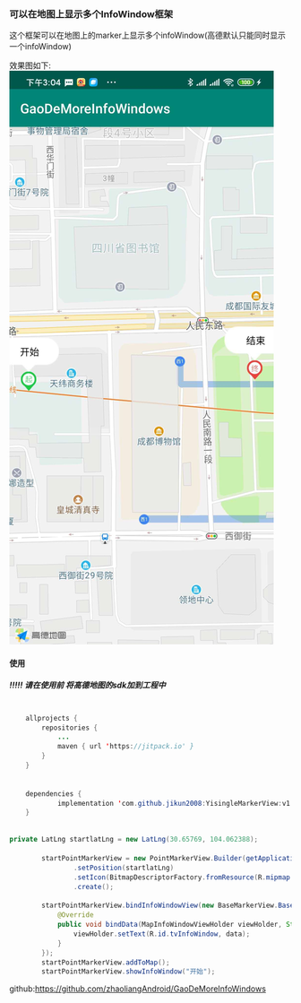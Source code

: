 
### 可以在地图上显示多个InfoWindow框架
这个框架可以在地图上的marker上显示多个infoWindow(高德默认只能同时显示一个infoWindow)

效果图如下:
![image](https://github.com/zhaoliangAndroid/Picture/raw/master/gaodeinfowindows.jpeg)


#### 使用

##### !!!!! 请在使用前 将高德地图的sdk加到工程中

```java

	allprojects {
		repositories {
			...
			maven { url 'https://jitpack.io' }
		}
	}


	dependencies {
	        implementation 'com.github.jikun2008:YisingleMarkerView:v1.0.4'
	}
	
```


```java 
private LatLng startlatLng = new LatLng(30.65769, 104.062388);

        startPointMarkerView = new PointMarkerView.Builder(getApplicationContext(), getAmap())
                .setPosition(startlatLng)
                .setIcon(BitmapDescriptorFactory.fromResource(R.mipmap.amap_start))
                .create();

        startPointMarkerView.bindInfoWindowView(new BaseMarkerView.BaseInfoWindowView<String>(R.layout.info_window, "start") {
            @Override
            public void bindData(MapInfoWindowViewHolder viewHolder, String data) {
                viewHolder.setText(R.id.tvInfoWindow, data);
            }
        });
        startPointMarkerView.addToMap();
        startPointMarkerView.showInfoWindow("开始");

```
github:https://github.com/zhaoliangAndroid/GaoDeMoreInfoWindows

